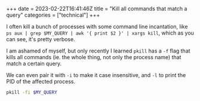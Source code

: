 +++ 
date = 2023-02-22T16:41:46Z
title = "Kill all commands that match a query"
categories = ["technical"]
+++

I often kill a bunch of processes with some command line incantation, like `ps aux | grep $MY_QUERY | awk '{ print $2 }' | xargs kill`,
which as you can see, it's pretty verbose.

I am ashamed of myself, but only recently I learned `pkill` has a `-f` flag that kills all commands 
(ie. the whole thing, not only the process name) that match a certain query.

We can even pair it with `-i` to make it case insensitive, and `-l` to print the PID of the affected process.

```bash
pkill -fi $MY_QUERY
```
